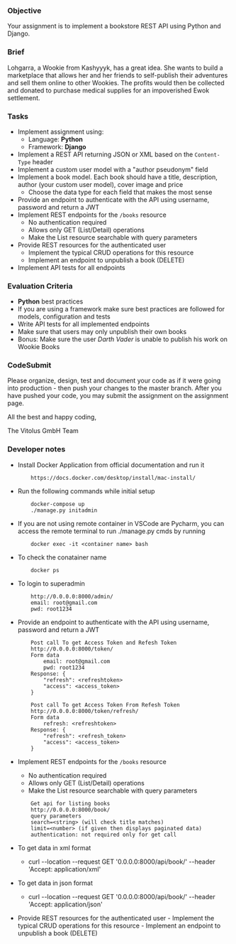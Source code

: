 ### Objective

Your assignment is to implement a bookstore REST API using Python and Django.

### Brief

Lohgarra, a Wookie from Kashyyyk, has a great idea. She wants to build a marketplace that allows her and her friends to
self-publish their adventures and sell them online to other Wookies. The profits would then be collected and donated to purchase
medical supplies for an impoverished Ewok settlement.

### Tasks

-   Implement assignment using:
    -   Language: **Python**
    -   Framework: **Django**
-   Implement a REST API returning JSON or XML based on the `Content-Type` header
-   Implement a custom user model with a "author pseudonym" field
-   Implement a book model. Each book should have a title, description, author (your custom user model), cover image and price
    -   Choose the data type for each field that makes the most sense
-   Provide an endpoint to authenticate with the API using username, password and return a JWT
-   Implement REST endpoints for the `/books` resource
    -   No authentication required
    -   Allows only GET (List/Detail) operations
    -   Make the List resource searchable with query parameters
-   Provide REST resources for the authenticated user
    -   Implement the typical CRUD operations for this resource
    -   Implement an endpoint to unpublish a book (DELETE)
-   Implement API tests for all endpoints

### Evaluation Criteria

-   **Python** best practices
-   If you are using a framework make sure best practices are followed for models, configuration and tests
-   Write API tests for all implemented endpoints
-   Make sure that users may only unpublish their own books
-   Bonus: Make sure the user _Darth Vader_ is unable to publish his work on Wookie Books

### CodeSubmit

Please organize, design, test and document your code as if it were
going into production - then push your changes to the master branch. After you have pushed your code, you may submit the assignment on the assignment page.

All the best and happy coding,

The Vitolus GmbH Team


### Developer notes
-   Install Docker Application from official documentation and run it
    ```
        https://docs.docker.com/desktop/install/mac-install/
    ```
-   Run the following commands while initial setup
    ```
        docker-compose up
        ./manage.py initadmin
    ```
-   If you are not using remote container in VSCode are Pycharm, you can access the remote terminal to run ./manage.py cmds by running
    ```
        docker exec -it <container name> bash
    ```
-   To check the conatainer name
    ```
        docker ps
    ```
-   To login to superadmin
    ``` 
        http://0.0.0.0:8000/admin/
        email: root@gmail.com
        pwd: root1234
    ```
-   Provide an endpoint to authenticate with the API using username, password and return a JWT
    ``` 
        Post call To get Access Token and Refesh Token
        http://0.0.0.0:8000/token/
        Form data
            email: root@gmail.com
            pwd: root1234
        Response: {
            "refresh": <refreshtoken>
            "access": <access_token>
        }
    ```
    ``` 
        Post call To get Access Token From Refesh Token
        http://0.0.0.0:8000/token/refresh/
        Form data
            refresh: <refreshtoken>
        Response: {
            "refresh": <refresh_token>
            "access": <access_token>
        }
    ```
-   Implement REST endpoints for the `/books` resource
    -   No authentication required
    -   Allows only GET (List/Detail) operations
    -   Make the List resource searchable with query parameters
    ```
        Get api for listing books
        http://0.0.0.0:8000/book/
        query parameters
        search=<string> (will check title matches)
        limit=<number> (if given then displays paginated data)
        authentication: not required only for get call
    ```

-   To get data in xml format
    -   curl --location --request GET '0.0.0.0:8000/api/book/' --header 'Accept: application/xml'
-   To get data in json format
    -  curl --location --request GET '0.0.0.0:8000/api/book/' --header 'Accept: application/json'

 -   Provide REST resources for the authenticated user
    -   Implement the typical CRUD operations for this resource
    -   Implement an endpoint to unpublish a book (DELETE)